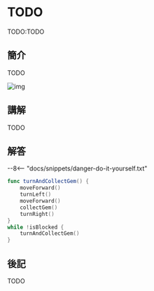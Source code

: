 # TODO

TODO:TODO

## 簡介

TODO

![img](https://imagedelivery.net/cdkaXPuFls5qlrh3GM4hfA/c37a2d77-bc68-49ba-9895-00c04261d600/public)

## 講解

TODO

## 解答

--8<-- "docs/snippets/danger-do-it-yourself.txt"

```swift linenums="1"
func turnAndCollectGem() {
    moveForward()
    turnLeft()
    moveForward()
    collectGem()
    turnRight()
}
while !isBlocked {
    turnAndCollectGem()
}
```

## 後記

TODO
